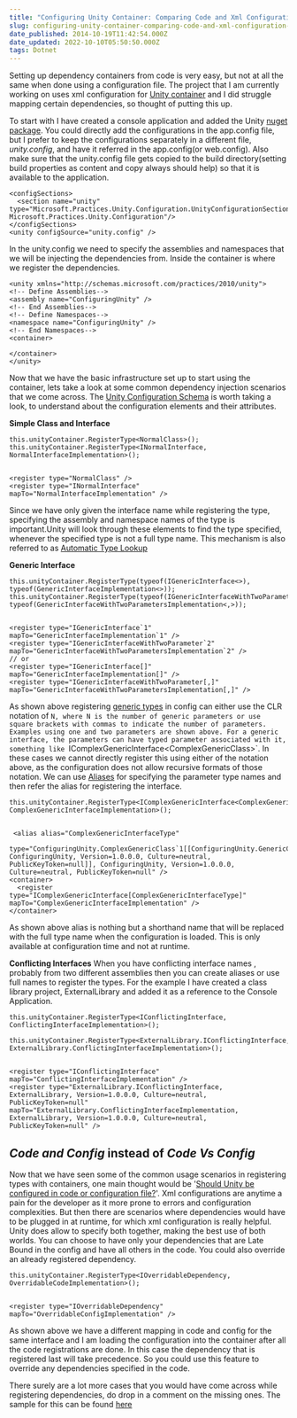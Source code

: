 ```yaml
---
title: "Configuring Unity Container: Comparing Code and Xml Configuration Side by Side"
slug: configuring-unity-container-comparing-code-and-xml-configuration-side-by-side
date_published: 2014-10-19T11:42:54.000Z
date_updated: 2022-10-10T05:50:50.000Z
tags: Dotnet
---
```


Setting up dependency containers from code is very easy, but not at all the same when done using a configuration file. The project that I am currently working on uses xml configuration for [Unity container](https://unity.codeplex.com/) and I did struggle mapping certain dependencies, so thought of putting this up.

To start with I have created a console application and added the Unity [nuget package](https://www.nuget.org/packages/Unity/). You could directly add the configurations in the app.config file, but I prefer to keep the configurations separately in a different file, *unity.config*, and have it referred in the app.config(or web.config). Also make sure that the unity.config file gets copied to the build directory(setting build properties as content and copy always should help) so that it is available to the application.

    <configSections>
      <section name="unity" type="Microsoft.Practices.Unity.Configuration.UnityConfigurationSection, Microsoft.Practices.Unity.Configuration"/>
    </configSections>
    <unity configSource="unity.config" />
    

In the unity.config we need to specify the assemblies and namespaces that we will be injecting the dependencies from. Inside the container is where we register the dependencies.

    <unity xmlns="http://schemas.microsoft.com/practices/2010/unity">
    <!-- Define Assemblies-->
    <assembly name="ConfiguringUnity" />
    <!-- End Assemblies-->
    <!-- Define Namespaces-->
    <namespace name="ConfiguringUnity" />
    <!-- End Namespaces-->
    <container>
    
    </container>
    </unity>
    

Now that we have the basic infrastructure set up to start using the container, lets take a look at some common dependency injection scenarios that we come across. The [Unity Configuration Schema](http://msdn.microsoft.com/en-us/library/ff660914) is worth taking a look, to understand about the configuration elements and their attributes.

**Simple Class and Interface**

    this.unityContainer.RegisterType<NormalClass>();
    this.unityContainer.RegisterType<INormalInterface, NormalInterfaceImplementation>();
    

    <register type="NormalClass" />
    <register type="INormalInterface" mapTo="NormalInterfaceImplementation" />
    

Since we have only given the interface name while registering the type, specifying the assembly and namespace names of the type is important.Unity will look through these elements to find the type specified, whenever the specified type is not a full type name. This mechanism is also referred to as [Automatic Type Lookup](http://msdn.microsoft.com/en-us/library/ff660933/#automatic-type-lookup)

**Generic Interface**

    this.unityContainer.RegisterType(typeof(IGenericInterface<>), typeof(GenericInterfaceImplementation<>));
    this.unityContainer.RegisterType(typeof(IGenericInterfaceWithTwoParameter<,>), typeof(GenericInterfaceWithTwoParametersImplementation<,>));
    

    <register type="IGenericInterface`1" mapTo="GenericInterfaceImplementation`1" />
    <register type="IGenericInterfaceWithTwoParameter`2" mapTo="GenericInterfaceWithTwoParametersImplementation`2" />
    // or
    <register type="IGenericInterface[]" mapTo="GenericInterfaceImplementation[]" />
    <register type="IGenericInterfaceWithTwoParameter[,]" mapTo="GenericInterfaceWithTwoParametersImplementation[,]" />
    

As shown above registering [generic types](http://msdn.microsoft.com/en-us/library/ff660933/#generic-types) in config can either use the CLR notation of `N, where N is the number of generic parameters or use square brackets with commas to indicate the number of parameters. Examples using one and two parameters are shown above.
For a generic interface, the parameters can have typed parameter associated with it, something like `IComplexGenericInterface<ComplexGenericClass<GenericClass>>`. In these cases we cannot directly register this using either of the notation above, as the configuration does not allow recursive formats of those notation. We can use [Aliases](http://msdn.microsoft.com/en-us/library/ff660933/#type-aliases) for specifying the parameter type names and then refer the alias for registering the interface.

    this.unityContainer.RegisterType<IComplexGenericInterface<ComplexGenericClass<GenericClass>>, ComplexGenericInterfaceImplementation>();
    

     <alias alias="ComplexGenericInterfaceType"
             type="ConfiguringUnity.ComplexGenericClass`1[[ConfiguringUnity.GenericClass, ConfiguringUnity, Version=1.0.0.0, Culture=neutral, PublicKeyToken=null]], ConfiguringUnity, Version=1.0.0.0, Culture=neutral, PublicKeyToken=null" />
    <container>
      <register type="IComplexGenericInterface[ComplexGenericInterfaceType]" mapTo="ComplexGenericInterfaceImplementation" />
    </container>
    

As shown above alias is nothing but a shorthand name that will be replaced with the full type name when the configuration is loaded. This is only available at configuration time and not at runtime.

**Conflicting Interfaces**
When you have conflicting interface names , probably from two different assemblies then you can create aliases or use full names to register the types. For the example I have created a class library project, ExternalLibrary and added it as a reference to the Console Application.

    this.unityContainer.RegisterType<IConflictingInterface, ConflictingInterfaceImplementation>();
                this.unityContainer.RegisterType<ExternalLibrary.IConflictingInterface, ExternalLibrary.ConflictingInterfaceImplementation>();
    

    <register type="IConflictingInterface" mapTo="ConflictingInterfaceImplementation" />
    <register type="ExternalLibrary.IConflictingInterface, ExternalLibrary, Version=1.0.0.0, Culture=neutral, PublicKeyToken=null" mapTo="ExternalLibrary.ConflictingInterfaceImplementation, ExternalLibrary, Version=1.0.0.0, Culture=neutral, PublicKeyToken=null" />
    

## ***Code and Config*** instead of ***Code Vs Config***

Now that we have seen some of the common usage scenarios in registering types with containers, one main thought would be '[Should Unity be configured in code or configuration file?](http://stackoverflow.com/questions/5418392/should-unity-be-configured-in-code-or-configuration-file)'. Xml configurations are anytime a pain for the developer as it more prone to errors and configuration complexities. But then there are scenarios where dependencies would have to be plugged in at runtime, for which xml configuration is really helpful. Unity does allow to specify both together, making the best use of both worlds. You can choose to have only your dependencies that are Late Bound in the config and have all others in the code. You could also override an already registered dependency.

    this.unityContainer.RegisterType<IOverridableDependency, OverridableCodeImplementation>();
    

    <register type="IOverridableDependency" mapTo="OverridableConfigImplementation" />
    

As shown above we have a different mapping in code and config for the same interface and I am loading the configuration into the container after all the code registrations are done. In this case the dependency that is registered last will take precedence. So you could use this feature to override any dependencies specified in the code.

There surely are a lot more cases that you would have come across while registering dependencies, do drop in a comment on the missing ones. The sample for this can be found [here](https://github.com/rahulpnath/Blog/tree/master/ConfiguringUnity)

